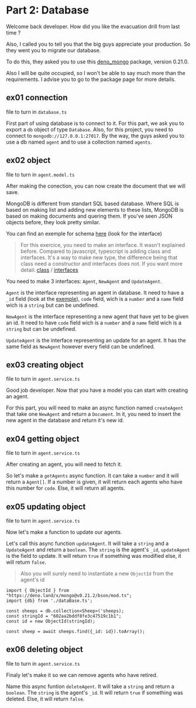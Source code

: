 # Part 2: Database
Welcome back developer. How did you like the evacuation drill from last time ?

Also, I called you to tell you that the big guys appreciate your production. So they went you to migrate our database.

To do this, they asked you to use this [deno_mongo](https://deno.land/x/mongo@v0.21.0) package, version 0.21.0.

Also I will be quite occupied, so I won't be able to say much more than the requirements. I advise you to go to the package page for more details.

## ex01 connection
file to turn in `database.ts`

First part of using database is to connect to it.
For this part, we ask you to export a `db` object of type `Database`.
Also, for this project, you need to connect to `mongodb://127.0.0.1:27017`. By the way, the guys asked you to use a db named `agent` and to use a collection named `agents`.

## ex02 object
file to turn in `agent.model.ts`

After making the conection, you can now create the document that we will save.

MongoDB is different from standart SQL based database. Where SQL is based on making list and adding new elements to these lists, MongoDB is based on making documents and quering them.
If you've seen JSON objects before, they look pretty similar.

You can find an exemple for schema [here](https://deno.land/x/mongo@v0.21.0) (look for the interface)

> For this exercice, you need to make an interface. It wasn't explained before. Compared to javascript, typescript is adding class and interfaces. It's a way to make new type, the difference being that class need a constructor and interfaces does not. If you want more detail: [class](https://www.typescriptlang.org/docs/handbook/classes.html) / [interfaces](https://www.typescriptlang.org/docs/handbook/interfaces.html)

You need to make 3 interfaces: `Agent`, `NewAgent` and `UpdateAgent`.

`Agent` is the interface representing an agent in database. It need to have a `_id` field (look at the [exemple](https://deno.land/x/mongo@v0.21.0)), `code` field, wich is a `number` and a `name` field wich is a `string` but can be undefined.

`NewAgent` is the interface representing a new agent that have yet to be given an id. It need to have `code` field wich is a `number` and a `name` field wich is a `string` but can be undefined.

`UpdateAgent` is the interface representing an update for an agent. It has the same field as `NewAgent` however every field can be undefined.

## ex03 creating object
file to turn in `agent.service.ts`

Good job developer.
Now that you have a model you can start with creating an agent.

For this part, you will need to make an async function named `createAgent` that take one `NewAgent` and return a `Document`.
In it, you need to insert the new agent in the database and return it's new id.

## ex04 getting object
file to turn in `agent.service.ts`

After creating an agent, you will need to fetch it.

So let's make a `getAgents` async function. It can take a `number` and it will return a `Agent[]`.
If a number is given, it will return each agents who have this number for `code`.
Else, it will return all agents.

## ex05 updating object
file to turn in `agent.service.ts`

Now let's make a function to update our agents.

Let's call this async function `updateAgent`. It will take a `string` and a `UpdateAgent` and return a `boolean`.
The `string` is the agent's `_id`, `updateAgent` is the field to update.
It will return `true` if something was modified else, it will return `false`.

> Also you will surely need to instantiate a new `ObjectId` from the agent's id
```
import { ObjectId } from "https://deno.land/x/mongo@v0.21.2/bson/mod.ts";
import {db} from './dataBase.ts';

const sheeps = db.collection<Sheep>('sheeps);
const stringId = "602aa2bddf8fe3c47519c1b1";
const id = new ObjectId(stringId);

const sheep = await sheeps.find({_id: id}).toArray();
```

## ex06 deleting object
file to turn in `agent.service.ts`

Finaly let's make it so we can remove agents who have retired.

Name this async funtion `deleteAgent`. It will take a `string` and return a `boolean`.
The `string` is the agent's `_id`.
It will return `true` if something was deleted. Else, it will return `false`.